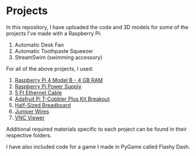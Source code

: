 # Projects

In this repository, I have uploaded the code and 3D models for some of the projects I've made with a Raspberry Pi:

1. Automatic Desk Fan
2. Automatic Toothpaste Squeezer
3. StreamSwim (swimming accessory)

For all of the above projects, I used:

1. [Raspberry Pi 4 Model B - 4 GB RAM](https://www.adafruit.com/product/4296)
2. [Raspberry Pi Power Supply](https://www.adafruit.com/product/4298)
3. [5 Ft Ethernet Cable](https://www.adafruit.com/product/994)
4. [Adafruit Pi T-Cobbler Plus Kit Breakout](https://www.adafruit.com/product/1989)
5. [Half-Sized Breadboard](https://www.adafruit.com/product/4539)
6. [Jumper Wires](https://secure.sayal.com/STORE4/prodetails.php?SKU=238896)
7. [VNC Viewer](https://www.realvnc.com/en/connect/download/viewer/)

Additional required materials specific to each project can be found in their respective folders.

I have also included code for a game I made in PyGame called Flashy Dash.


